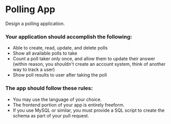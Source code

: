 # Polling App
Design a polling application.

### Your application should accomplish the following:
* Able to create, read, update, and delete polls
* Show all available polls to take
* Count a poll taker only once, and allow them to update their answer (within reason, you shouldn't create an account system, think of another way to track a user)
* Show poll results to user after taking the poll

### The app should follow these rules:
* You may use the language of your choice.
* The frontend portion of your app is entirely freeform.
* If you use MySQL or similar, you must provide a SQL script to create the schema as part of your pull request.
